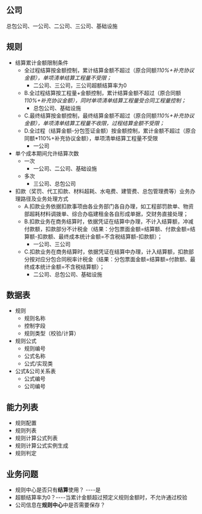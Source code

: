## 公司

总包公司、一公司、二公司、三公司、基础设施



## 规则

* 结算累计金额限制条件
  * 全过程结算按金额控制，累计结算金额不超过（原合同额*110%+补充协议金额），单项清单结算工程量不受限；*
    * 二公司、三公司，三公司超额结算率为0
  * B.全过程结算按工程量+金额控制，累计结算金额不超过（原合同额*110%+补充协议金额），同时单项清单结算工程量受合同工程量控制；*
    * 总包公司、基础设施
  * C.最终结算按金额控制，最终结算金额不超过（原合同额*110%+补充协议金额），单项清单结算工程量不收限，过程结算金额不受限；*
  * D.全过程（结算金额-分包签证金额）按金额控制，累计金额不超过（原合同额*110%+补充协议金额），单项清单结算工程量不受限
    * 一公司
* 单个成本期间允许结算次数
  * 一次
    * 一公司、二公司、基础设施
  * 多次
    * 三公司、总包公司
* 扣款（奖罚、代工扣款、材料超耗、水电费、建管费、总包管理费等）业务办理路径及业务处理方式
  * A.扣款业务依据扣款事项由各业务部门各自办理，如工程部罚款单、物资部超耗材料调拨单、综合办临建租金各自形成单据，交财务直接处理；
  * B.扣款业务在商务结算时，依据凭证在结算中办理，不计入结算额，冲减付款额，扣款部分不计税金（结果：分包票面金额=结算额、付款金额=结算额-扣款额、最终成本统计金额=不含税结算额-扣款额）；
    * 一公司、三公司
  * C.扣款业务在商务结算时，依据凭证在结算中办理，计入结算额，扣款部分按对应分包合同税率计税金（结果：分包票面金额=结算额=付款额、最终成本统计金额=不含税结算额）；
    * 二公司、总包公司、基础设施



## 数据表

* 规则
  * 规则名称
  * 控制字段
  * 规则类型（校验/计算）
* 规则公式
  * 规则编号
  * 公式名称
  * 公式/实现类
* 公式&公司关系表
  * 公式编号
  * 公司编号



## 能力列表

* 规则配置
* 规则列表
* 规则计算公式列表
* 规则计算公式实例生成
* 规则判定



## 业务问题

* 规则中心是否只有**结算**使用？	----是
* 超额结算率为0？----当累计金额超过预定义规则金额时，不允许通过校验
* 公司信息在**规则中心**中是否需要保存？